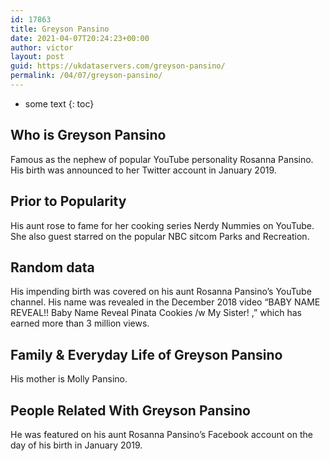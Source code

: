 ```yaml
---
id: 17863
title: Greyson Pansino
date: 2021-04-07T20:24:23+00:00
author: victor
layout: post
guid: https://ukdataservers.com/greyson-pansino/
permalink: /04/07/greyson-pansino/
---
```


* some text
{: toc}


## Who is Greyson Pansino



Famous as the nephew of popular YouTube personality Rosanna Pansino. His birth was announced to her Twitter account in January 2019. 

                
                
                
## Prior to Popularity



His aunt rose to fame for her cooking series Nerdy Nummies on YouTube. She also guest starred on the popular NBC sitcom Parks and Recreation. 

                
                
                
## Random data



His impending birth was covered on his aunt Rosanna Pansino&#8217;s YouTube channel. His name was revealed in the December 2018 video &#8220;BABY NAME REVEAL!! Baby Name Reveal Pinata Cookies /w My Sister! ,&#8221; which has earned more than 3 million views. 

                
                
                
## Family & Everyday Life of Greyson Pansino



His mother is Molly Pansino. 

                
                
                
## People Related With Greyson Pansino



He was featured on his aunt Rosanna Pansino&#8217;s Facebook account on the day of his birth in January 2019. 

                
              
            
          
          
          